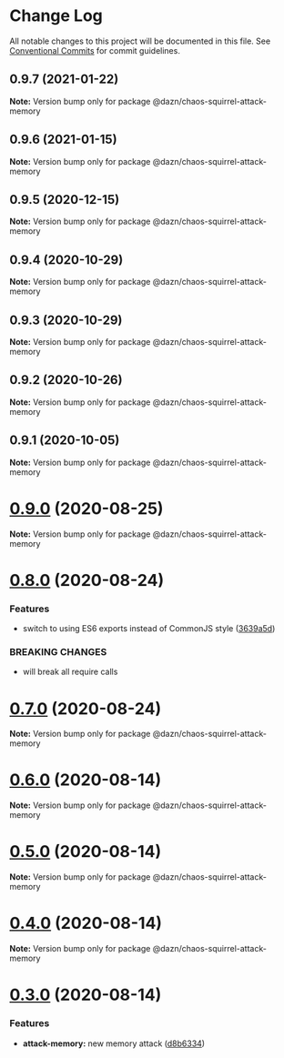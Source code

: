 # Change Log

All notable changes to this project will be documented in this file.
See [Conventional Commits](https://conventionalcommits.org) for commit guidelines.

## 0.9.7 (2021-01-22)

**Note:** Version bump only for package @dazn/chaos-squirrel-attack-memory





## 0.9.6 (2021-01-15)

**Note:** Version bump only for package @dazn/chaos-squirrel-attack-memory





## 0.9.5 (2020-12-15)

**Note:** Version bump only for package @dazn/chaos-squirrel-attack-memory





## 0.9.4 (2020-10-29)

**Note:** Version bump only for package @dazn/chaos-squirrel-attack-memory





## 0.9.3 (2020-10-29)

**Note:** Version bump only for package @dazn/chaos-squirrel-attack-memory





## 0.9.2 (2020-10-26)

**Note:** Version bump only for package @dazn/chaos-squirrel-attack-memory





## 0.9.1 (2020-10-05)

**Note:** Version bump only for package @dazn/chaos-squirrel-attack-memory





# [0.9.0](https://github.com/getndazn/chaos-squirrel/compare/v0.8.0...v0.9.0) (2020-08-25)

**Note:** Version bump only for package @dazn/chaos-squirrel-attack-memory





# [0.8.0](https://github.com/getndazn/chaos-squirrel/compare/v0.7.0...v0.8.0) (2020-08-24)


### Features

* switch to using ES6 exports instead of CommonJS style ([3639a5d](https://github.com/getndazn/chaos-squirrel/commit/3639a5da2c43b4f1a304e33b66349ab3fb4ee90d))


### BREAKING CHANGES

* will break all require calls





# [0.7.0](https://github.com/getndazn/chaos-squirrel/compare/v0.6.0...v0.7.0) (2020-08-24)

**Note:** Version bump only for package @dazn/chaos-squirrel-attack-memory





# [0.6.0](https://github.com/getndazn/chaos-squirrel/compare/v0.5.0...v0.6.0) (2020-08-14)

**Note:** Version bump only for package @dazn/chaos-squirrel-attack-memory





# [0.5.0](https://github.com/getndazn/chaos-squirrel/compare/v0.4.0...v0.5.0) (2020-08-14)

**Note:** Version bump only for package @dazn/chaos-squirrel-attack-memory





# [0.4.0](https://github.com/getndazn/chaos-squirrel/compare/v0.3.0...v0.4.0) (2020-08-14)

**Note:** Version bump only for package @dazn/chaos-squirrel-attack-memory





# [0.3.0](https://github.com/getndazn/chaos-squirrel/compare/v0.2.0...v0.3.0) (2020-08-14)


### Features

* **attack-memory:** new memory attack ([d8b6334](https://github.com/getndazn/chaos-squirrel/commit/d8b6334887321928b9015711abbb00756c8d3aa1))
